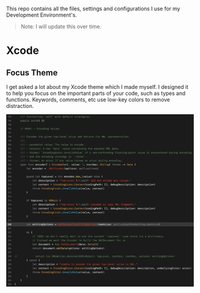 This repo contains all the files, settings and configurations I use for my Development Environment's.

> Note: I will update this over time.

# Xcode

## Focus Theme

I get asked a lot about my Xcode theme which I made myself. I designed it to help you focus on the important parts of your code, such as types and functions. Keywords, comments, etc use low-key colors to remove distraction.

[![Focus – Xcode Theme][focus-image]][focus-link]



[focus-image]:      https://github.com/shaps80/Development-Environment/raw/master/Xcode/Focus.png
[focus-link]:       https://github.com/shaps80/Development-Environment/raw/master/Xcode/Focus.xccolortheme
